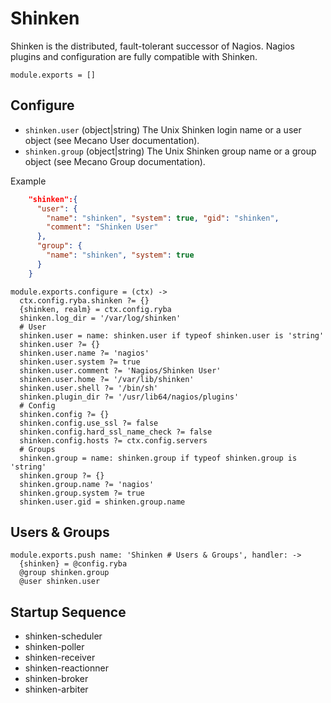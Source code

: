 
# Shinken

Shinken is the distributed, fault-tolerant successor of Nagios.
Nagios plugins and configuration are fully compatible with Shinken.

    module.exports = []

## Configure

*   `shinken.user` (object|string)
    The Unix Shinken login name or a user object (see Mecano User documentation).
*   `shinken.group` (object|string)
    The Unix Shinken group name or a group object (see Mecano Group documentation).

Example

```json
    "shinken":{
      "user": {
        "name": "shinken", "system": true, "gid": "shinken",
        "comment": "Shinken User"
      },
      "group": {
        "name": "shinken", "system": true
      }
    }
```

    module.exports.configure = (ctx) ->
      ctx.config.ryba.shinken ?= {}
      {shinken, realm} = ctx.config.ryba
      shinken.log_dir = '/var/log/shinken'
      # User
      shinken.user = name: shinken.user if typeof shinken.user is 'string'
      shinken.user ?= {}
      shinken.user.name ?= 'nagios'
      shinken.user.system ?= true
      shinken.user.comment ?= 'Nagios/Shinken User'
      shinken.user.home ?= '/var/lib/shinken'
      shinken.user.shell ?= '/bin/sh'
      shinken.plugin_dir ?= '/usr/lib64/nagios/plugins'
      # Config
      shinken.config ?= {}
      shinken.config.use_ssl ?= false
      shinken.config.hard_ssl_name_check ?= false
      shinken.config.hosts ?= ctx.config.servers
      # Groups
      shinken.group = name: shinken.group if typeof shinken.group is 'string'
      shinken.group ?= {}
      shinken.group.name ?= 'nagios'
      shinken.group.system ?= true
      shinken.user.gid = shinken.group.name


## Users & Groups

    module.exports.push name: 'Shinken # Users & Groups', handler: ->
      {shinken} = @config.ryba
      @group shinken.group
      @user shinken.user

## Startup Sequence

*   shinken-scheduler
*   shinken-poller
*   shinken-receiver
*   shinken-reactionner
*   shinken-broker
*   shinken-arbiter
